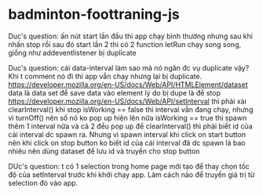 ﻿# badminton-foottraning-js
Duc's question: ấn nút start lần đầu thì app chạy bình thường nhưng sau khi nhấn stop rồi sau đó start lần 2 thì có 2 function letRun chạy song song, giống như addeventlistener bị duplicate


Duc's question: cái data-interval làm sao mà nó ngăn đc vụ duplicate vậy? Khi t comment nó đi thì app vẫn chạy nhưng lại bị duplicate.
https://developer.mozilla.org/en-US/docs/Web/API/HTMLElement/dataset
data là data set để save data vào element
lý do bị dupe là để stop https://developer.mozilla.org/en-US/docs/Web/API/setInterval thì phải xài clearInterval()
khi stop isWorking == false thì interval vẫn đang chạy, nhưng vì turnOff() nên số nó ko pop up hiện lên nữa
isWorking == true thì spawn thêm 1 interval nữa và cả 2 đều pop up
để clearInterval() thì phải biết id của cái interval dc spawn ra. Nhưng vì spawn interval khi click on start button nên khi click on stop button ko biết id của cái interval đã dc spawn là bao nhiêu
nên dùng dataset để lưu id và truyền cho stop button


DUc's question: t có 1 selection trong home page mới tạo để thay chọn tốc độ của setInterval trước khi khởi chạy app. Làm cách nào để truyền giá trị từ selection đó vào app.
